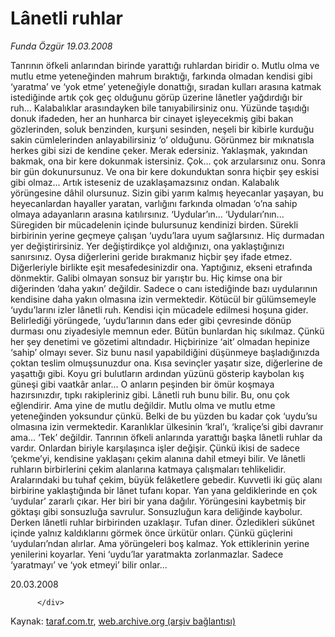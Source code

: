 # Lânetli ruhlar

*Funda Özgür 19.03.2008*

<div class="yazi">Tanrının öfkeli anlarından birinde yarattığı ruhlardan biridir o. Mutlu olma ve mutlu etme yeteneğinden mahrum bıraktığı, farkında olmadan kendisi gibi ‘yaratma’ ve ‘yok etme’ yeteneğiyle donattığı, sıradan kulları arasına katmak istediğinde artık çok geç olduğunu görüp üzerine lânetler yağdırdığı bir ruh... 
Kalabalıklar arasındayken bile tanıyabilirsiniz onu. Yüzünde taşıdığı donuk ifadeden, her an hunharca bir cinayet işleyecekmiş gibi bakan gözlerinden, soluk benzinden, kurşuni sesinden, neşeli bir kibirle kurduğu sakin cümlelerinden anlayabilirsiniz ‘o’ olduğunu. Görünmez bir mıknatısla herkes gibi sizi de kendine çeker.
Merak edersiniz. Yaklaşmak, yakından bakmak, ona bir kere dokunmak istersiniz. Çok... çok arzularsınız onu. 
Sonra bir gün dokunursunuz. Ve ona bir kere dokunduktan sonra hiçbir şey eskisi gibi olmaz... Artık isteseniz de uzaklaşamazsınız ondan. Kalabalık yörüngesine dâhil olursunuz. Sizin gibi yarım kalmış heyecanlar yaşayan, bu heyecanlardan hayaller yaratan, varlığını farkında olmadan ‘o’na sahip olmaya adayanların arasına katılırsınız. ‘Uydular’ın... ‘Uyduları’nın... 
Süregiden bir mücadelenin içinde bulursunuz kendinizi birden. Sürekli birbirinin yerine geçmeye çalışan ‘uydu’lara uyum sağlarsınız. Hiç durmadan yer değiştirirsiniz. Yer değiştirdikçe yol aldığınızı, ona yaklaştığınızı sanırsınız. 
Oysa diğerlerini geride bırakmanız hiçbir şey ifade etmez. Diğerleriyle birlikte eşit mesafedesinizdir ona. Yaptığınız, ekseni etrafında dönmektir. 
Galibi olmayan sonsuz bir yarıştır bu. Hiç kimse ona bir diğerinden ‘daha yakın’ değildir. Sadece o canı istediğinde bazı uydularının kendisine daha yakın olmasına izin vermektedir. 
Kötücül bir gülümsemeyle ‘uydu’larını izler lânetli ruh. Kendisi için mücadele edilmesi hoşuna gider. Belirlediği yörüngede, ‘uydu’larının dans eder gibi çevresinde dönüp durması onu ziyadesiyle memnun eder. 
Bütün bunlardan hiç sıkılmaz. Çünkü her şey denetimi ve gözetimi altındadır. 
Hiçbirinize ‘ait’ olmadan hepinize ‘sahip’ olmayı sever. Siz bunu nasıl yapabildiğini düşünmeye başladığınızda çoktan teslim olmuşsunuzdur ona. Kısa sevinçler yaşatır size, diğerlerine de yaşattığı gibi. Koyu gri bulutların ardından yüzünü gösterip kaybolan kış güneşi gibi vaatkâr anlar... O anların peşinden bir ömür koşmaya hazırsınızdır, tıpkı rakipleriniz gibi. 
Lânetli ruh bunu bilir. Bu, onu çok eğlendirir. Ama yine de mutlu değildir. Mutlu olma ve mutlu etme yeteneğinden yoksundur çünkü. Belki de bu yüzden bu kadar çok ‘uydu’su olmasına izin vermektedir. 
Karanlıklar ülkesinin ‘kral’ı, ‘kraliçe’si gibi davranır ama... 
‘Tek’ değildir. Tanrının öfkeli anlarında yarattığı başka lânetli ruhlar da vardır. Onlardan biriyle karşılaşınca işler değişir. Çünkü ikisi de sadece ‘çekme’yi, kendisine yaklaşanı çekim alanına dahil etmeyi bilir. Ve lânetli ruhların birbirlerini çekim alanlarına katmaya çalışmaları tehlikelidir. 
Aralarındaki bu tuhaf çekim, büyük felâketlere gebedir. Kuvvetli iki güç alanı birbirine yaklaştığında bir lânet tufanı kopar. Yan yana geldiklerinde en çok ‘uydular’ zararlı çıkar. Her biri bir yana dağılır. Yörüngesini kaybetmiş bir göktaşı gibi sonsuzluğa savrulur. Sonsuzluğun kara deliğinde kaybolur. 
Derken lânetli ruhlar birbirinden uzaklaşır. Tufan diner. 
Özledikleri sükûnet içinde yalnız kaldıklarını görmek önce ürkütür onları. Çünkü güçlerini ‘uyduları’ndan alırlar. Ama yörüngeleri boş kalmaz. Yok ettiklerinin yerine yenilerini koyarlar. Yeni ‘uydu’lar yaratmakta zorlanmazlar. 
Sadece ‘yaratmayı’ ve ‘yok etmeyi’ bilir onlar... 

20.03.2008
                                    
          
          
          
          </div>

Kaynak: [taraf.com.tr](m), [web.archive.org (arşiv bağlantısı)](http://web.archive.org/web/20131212024632/http://taraf.com.tr:80/funda-ozgur/makale-lanetli-ruhlar.htm)
